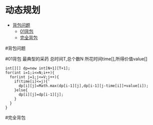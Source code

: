 # 动态规划
* [背包问题](#背包问题)
  * [01背包](#01背包)
  * [完全背包](#完全背包)
  
#背包问题  

#01背包 
最典型的采药
总时间T,总个数N
所花时间time[],所得价值value[]
```
int[][] dp=new int[N+1][T+1];
for(int i=1;i<=N;i++){
  for(int j=1;j<=V;j++){
    if(time[i]<=j){'
      dp[i][j]=Math.max(dp[i-1][j],dp[i-1][j-time[i]]+value[i]);
    }else{
      dp[i][j]=dp[i-1][j];
    }
  }
}
```
#完全背包  
